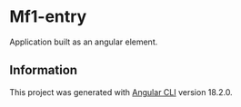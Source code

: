 # Mf1-entry

Application built as an angular element. 

## Information

This project was generated with [Angular CLI](https://github.com/angular/angular-cli) version 18.2.0.
